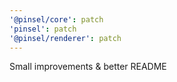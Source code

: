 ```yaml
---
'@pinsel/core': patch
'pinsel': patch
'@pinsel/renderer': patch
---
```


Small improvements & better README

